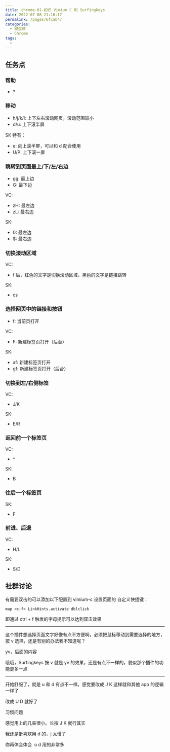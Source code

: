 ```yaml
---
title: chrome-01-初识 Vimium C 和 Surfingkeys
date: 2022-07-08 21:16:17
permalink: /pages/6fcab4/
categories:
  - 键盘侠
  - Chrome
tags:
  -
---
```


## 任务点

### 帮助

- ?

### 移动

- h/j/k/l: 上下左右滚动网页，滚动范围较小
- d/u: 上下滚半屏

SK 特有：

- e: 向上滚半屏，可以和 d 配合使用
- U/P: 上下滚一屏

### 跳转到页面最上/下/左/右边

- gg: 最上边
- G: 最下边

VC:

- zH: 最左边
- zL: 最右边

SK:

- 0: 最左边
- $: 最右边

### 切换滚动区域

VC:

- f 后，红色的文字是切换滚动区域，黑色的文字是链接跳转

SK:

- cs

### 选择网页中的链接和按钮

- f: 当前页打开

VC:

- F: 新建标签页打开（后台）

SK:

- af: 新建标签页打开
- gf: 新建标签页打开（后台）

### 切换到左/右侧标签

VC:

- J/K

SK:

- E/R

### 返回前一个标签页

VC:

- ^

SK:

- B

### 往后一个标签页

SK:

- F

### 前进、后退

VC:

- H/L

SK:

- S/D

## 社群讨论

有需要双击的可以添加以下配置到 vimium-c 设置页面的 自定义快捷键：

`map <c-f> LinkHints.activate dblclick`

即通过 ctrl + f 触发的字母提示可以达到双击效果

<hr />

这个插件想选择页面文字好像有点不方便啊，必须把鼠标移动到需要选择的地方，按 v 选择，还是有别的办法我不知道呢？

yv，后面的内容

哦哦，Surfingkeys 按 v 就是 yv 的效果，还是有点不一样的，貌似那个插件的功能更多一点

<hr />

开始舒服了，就是 u 和 d 有点不一样。感觉要改成 J K 这样就和其他 app 的逻辑一样了

改成 U D 就好了

习惯问题

感觉用上的几率很小。长按 J'K 就行其实

我还是挺喜欢用 d 的，j 太慢了

你再体会体会  u d 用的非常多
